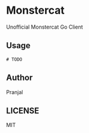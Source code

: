 # Monstercat

Unofficial Monstercat Go Client

## Usage

```
# TODO
```

## Author

Pranjal

## LICENSE

MIT